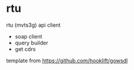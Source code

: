 # rtu
rtu (mvts3g) api client

* soap client
* query builder
* get cdrs

template from https://github.com/hooklift/gowsdl
